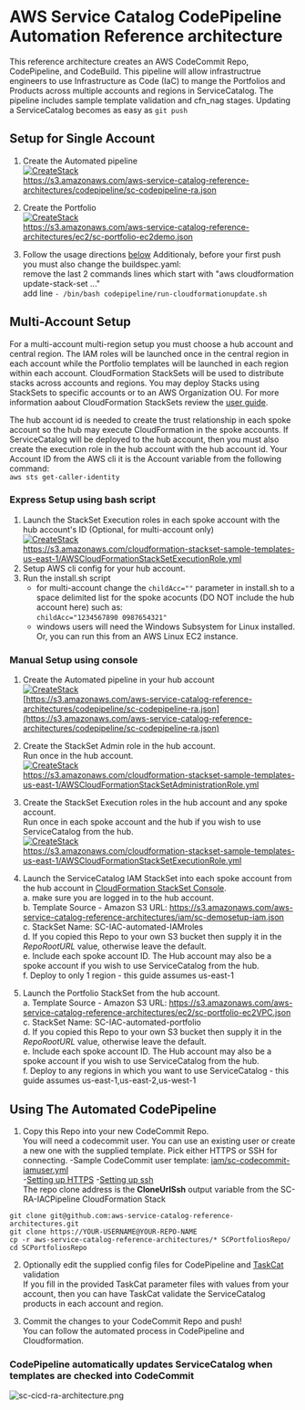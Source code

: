 # AWS Service Catalog CodePipeline Automation Reference architecture

This reference architecture creates an AWS CodeCommit Repo, CodePipeline, and CodeBuild.
 This pipeline will allow infrastructrue engineers to use Infrastructure as Code (IaC) to mange the Portfolios and Products
 across multiple accounts and regions in ServiceCatalog.  The pipeline includes sample template validation and cfn_nag stages.
 Updating a ServiceCatalog becomes as easy as ```git push```


## Setup for Single Account
1. Create the Automated pipeline  
  [![CreateStack](https://s3.amazonaws.com/cloudformation-examples/cloudformation-launch-stack.png)](https://console.aws.amazon.com/cloudformation#/stacks/new?stackName=SC-RA-IACPipeline&templateURL=https://s3.amazonaws.com/aws-service-catalog-reference-architectures/codepipeline/sc-codepipeline-ra.json)  
  https://s3.amazonaws.com/aws-service-catalog-reference-architectures/codepipeline/sc-codepipeline-ra.json

2. Create the Portfolio  
  [![CreateStack](https://s3.amazonaws.com/cloudformation-examples/cloudformation-launch-stack.png)](https://console.aws.amazon.com/cloudformation#/stacks/new?stackName=SC-IAC-automated-portfolio&templateURL=https://s3.amazonaws.com/aws-service-catalog-reference-architectures/ec2/sc-portfolio-ec2demo.json)  
  https://s3.amazonaws.com/aws-service-catalog-reference-architectures/ec2/sc-portfolio-ec2demo.json

3. Follow the usage directions [below](#using-the-automated-codepipeline) 
  Additionaly, before your first push you must also change the buildspec.yaml:  
  remove the last 2 commands lines which start with "aws cloudformation update-stack-set ..."  
  add line ```- /bin/bash codepipeline/run-cloudformationupdate.sh```  


 
## Multi-Account Setup
For a multi-account multi-region setup you must choose a hub account and central region.
 The IAM roles will be launched once in the central region in each account while the Portfolio templates will be launched
 in each region within each account. CloudFormation StackSets will be used to distribute stacks across accounts and regions. You may deploy Stacks using StackSets to specific accounts
 or to an AWS Organization OU. For more information aabout CloudFormation StackSets review the [user guide](https://docs.aws.amazon.com/AWSCloudFormation/latest/UserGuide/stacksets-prereqs.html).  

The hub account id is needed to create the trust relationship in each spoke account so the hub may execute CloudFormation in the spoke accounts. 
 If ServiceCatalog will be deployed to the hub account, then you must also create the execution role in the hub account with the hub account id.
 Your Account ID from the AWS cli it is the Account variable from the following command:  
 ```aws sts get-caller-identity```

### Express Setup using bash script
1. Launch the StackSet Execution roles in each spoke account with the hub account's ID (Optional, for multi-account only)  
   [![CreateStack](https://s3.amazonaws.com/cloudformation-examples/cloudformation-launch-stack.png)](https://console.aws.amazon.com/cloudformation#/stacks/new?stackName=IAM-StackSetExecution&templateURL=https://s3.amazonaws.com/cloudformation-stackset-sample-templates-us-east-1/AWSCloudFormationStackSetExecutionRole.yml)  
   https://s3.amazonaws.com/cloudformation-stackset-sample-templates-us-east-1/AWSCloudFormationStackSetExecutionRole.yml  
2. Setup AWS cli config for your hub account. 
3. Run the install.sh script
   * for multi-account change the ```childAcc=""``` parameter in install.sh to a space delimited list for the spoke acocunts (DO NOT include the hub account here) such as:   
   ```childAcc="1234567890 0987654321"```
   * windows users will need the Windows Subsystem for Linux installed.  Or, you can run this from an AWS Linux EC2 instance.


### Manual Setup using console
1. Create the Automated pipeline in your hub account  
  [![CreateStack](https://s3.amazonaws.com/cloudformation-examples/cloudformation-launch-stack.png)](https://console.aws.amazon.com/cloudformation#/stacks/new?stackName=SC-RA-IACPipeline&templateURL=https://s3.amazonaws.com/aws-service-catalog-reference-architectures/codepipeline/sc-codepipeline-ra.json)  
  [https://s3.amazonaws.com/aws-service-catalog-reference-architectures/codepipeline/sc-codepipeline-ra.json](https://s3.amazonaws.com/aws-service-catalog-reference-architectures/codepipeline/sc-codepipeline-ra.json)

2. Create the StackSet Admin role in the hub account.  
  Run once in the hub account.  
  [![CreateStack](https://s3.amazonaws.com/cloudformation-examples/cloudformation-launch-stack.png)](https://console.aws.amazon.com/cloudformation#/stacks/new?stackName=IAM-StackSetAdministrator&templateURL=https://s3.amazonaws.com/cloudformation-stackset-sample-templates-us-east-1/AWSCloudFormationStackSetAdministrationRole.yml)  
  https://s3.amazonaws.com/cloudformation-stackset-sample-templates-us-east-1/AWSCloudFormationStackSetAdministrationRole.yml  
  
3. Create the StackSet Execution roles in the hub account and any spoke account.    
  Run once in each spoke account and the hub if you wish to use ServiceCatalog from the hub.  
  [![CreateStack](https://s3.amazonaws.com/cloudformation-examples/cloudformation-launch-stack.png)](https://console.aws.amazon.com/cloudformation#/stacks/new?stackName=IAM-StackSetExecution&templateURL=https://s3.amazonaws.com/cloudformation-stackset-sample-templates-us-east-1/AWSCloudFormationStackSetExecutionRole.yml)  
  https://s3.amazonaws.com/cloudformation-stackset-sample-templates-us-east-1/AWSCloudFormationStackSetExecutionRole.yml

4. Launch the ServiceCatalog IAM StackSet into each spoke account from the hub account in [CloudFormation StackSet Console](https://console.aws.amazon.com/cloudformation).  
  a. make sure you are logged in to the hub account.  
  b. Template Source - Amazon S3 URL: https://s3.amazonaws.com/aws-service-catalog-reference-architectures/iam/sc-demosetup-iam.json  
  c. StackSet Name: SC-IAC-automated-IAMroles  
  d. If you copied this Repo to your own S3 bucket then supply it in the _RepoRootURL_ value, otherwise leave the default.  
  e. Include each spoke account ID.  The Hub account may also be a spoke account if you wish to use ServiceCatalog from the hub.  
  f. Deploy to only 1 region - this guide assumes us-east-1  

5. Launch the Portfolio StackSet from the hub account.  
  a. Template Source - Amazon S3 URL: https://s3.amazonaws.com/aws-service-catalog-reference-architectures/ec2/sc-portfolio-ec2VPC.json  
  c. StackSet Name: SC-IAC-automated-portfolio  
  d. If you copied this Repo to your own S3 bucket then supply it in the _RepoRootURL_ value, otherwise leave the default.  
  e. Include each spoke account ID.  The Hub account may also be a spoke account if you wish to use ServiceCatalog from the hub.  
  f. Deploy to any regions in which you want to use ServiceCatalog - this guide assumes us-east-1,us-east-2,us-west-1  

## Using The Automated CodePipeline  
  
1. Copy this Repo into your new CodeCommit Repo.  
  You will need a codecommit user. You can use an existing user or create a new one with the supplied template. Pick either HTTPS or SSH for connecting.
    -Sample CodeCommit user template: [iam/sc-codecommit-iamuser.yml](../iam/sc-codecommit-iamuser.yml)  
	-[Setting up HTTPS](https://docs.aws.amazon.com/codecommit/latest/userguide/setting-up-gc.html)
    -[Setting up ssh](https://docs.aws.amazon.com/codecommit/latest/userguide/setting-up-ssh-unixes.html)  
  The repo clone address is the **CloneUrlSsh** output variable from the SC-RA-IACPipeline CloudFormation Stack
  ```
  git clone git@github.com:aws-service-catalog-reference-architectures.git
  git clone https://YOUR-USERNAME@YOUR-REPO-NAME
  cp -r aws-service-catalog-reference-architectures/* SCPortfoliosRepo/
  cd SCPortfoliosRepo
  ```

2. Optionally edit the supplied config files for CodePipeline and [TaskCat](https://aws-quickstart.github.io/auto-testing.html) validation  
  If you fill in the provided TaskCat parameter files with values from your account,
  then you can have TaskCat validate the ServiceCatalog products in each account and region.
  
3. Commit the changes to your CodeCommit Repo and push!  
  You can follow the automated process in CodePipeline and Cloudformation.

### CodePipeline automatically updates ServiceCatalog when templates are checked into CodeCommit  
![sc-cicd-ra-architecture.png](sc-cicd-ra-architecture.png)


